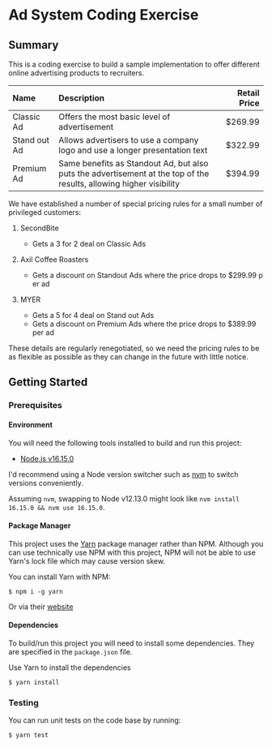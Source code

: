 # Ad System Coding Exercise

## Summary

This is a coding exercise to build a sample implementation to offer different online advertising products to recruiters.

| Name | Description | Retail Price |
|:---- |:----------- | ------------:|
| Classic Ad | Offers the most basic level of advertisement | $269.99 |
| Stand out Ad | Allows advertisers to use a company logo and use a longer presentation text | $322.99 |
| Premium Ad | Same benefits as Standout Ad, but also puts the advertisement at the top of the results, allowing higher visibility | $394.99 |

We have established a number of special pricing rules for a small number of privileged customers:

1. SecondBite
   * Gets a 3​ for 2​ deal on ​Classic Ads  
   
2. Axil Coffee Roasters
   * Gets a discount on ​Standout Ads ​where the price drops to $​299.99 p​er ad
   
3. MYER
   * Gets a 5​ for 4​ deal on ​Stand out Ads
   * Gets a discount on​ Premium Ads ​where the price drops to $​389.99 ​per ad

These details are regularly renegotiated, so we need the pricing rules to be as flexible as possible as they can change in the future with little notice.

## Getting Started

### Prerequisites

#### Environment

You will need the following tools installed to build and run this project:

- [Node.js v16.15.0](https://nodejs.org/en/download/)

I'd recommend using a Node version switcher such as [nvm](https://github.com/nvm-sh/nvm) to switch versions conveniently.

Assuming `nvm`, swapping to Node v12.13.0 might look like `nvm install 16.15.0 && nvm use 16.15.0`.

#### Package Manager

This project uses the [Yarn](https://yarnpkg.com/en/docs/install)
package manager rather than NPM.
Although you can use technically use NPM with this project,
NPM will not be able to use Yarn's lock file
which may cause version skew.

You can install Yarn with NPM:

    $ npm i -g yarn

Or via their [website](https://yarnpkg.com/en/docs/install)

#### Dependencies

To build/run this project you will need to install some dependencies.
They are specified in the `package.json` file. 

Use Yarn to install the dependencies

    $ yarn install

### Testing

You can run unit tests on the code base by running:

    $ yarn test
